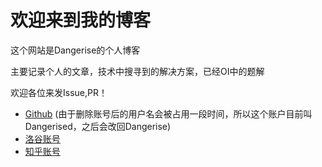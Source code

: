# 欢迎来到我的博客

这个网站是Dangerise的个人博客

主要记录个人的文章，技术中搜寻到的解决方案，已经OI中的题解

欢迎各位来发Issue,PR！

- [Github](https://github.com/Dangerised) (由于删除账号后的用户名会被占用一段时间，所以这个账户目前叫Dangerised，之后会改回Dangerise)
- [洛谷账号](https://www.luogu.com.cn/user/371409)
- [知乎账号](https://www.zhihu.com/people/cxkzy-92)

<script
  src="https://utteranc.es/client.js"
  repo="Dangerised/blog-issues"
  issue-term="home-page"
  theme="github-light"
  crossorigin="anonymous"
  async
>
</script>